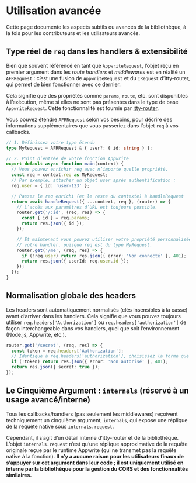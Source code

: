 # Utilisation avancée

Cette page documente les aspects subtils ou avancés de la bibliothèque, à la fois pour les contributeurs et les utilisateurs avancés.

## Type réel de `req` dans les handlers & extensibilité

Bien que souvent référencé en tant que `AppwriteRequest`, l’objet reçu en premier argument dans les _route handlers_ et _middlewares_ est en réalité un `AFRRequest` : c’est une fusion de `AppwriteRequest` et du `IRequest` d’itty-router, qui permet de bien fonctionner avec ce dernier.

Cela signifie que des propriétés comme `params`, `route`, etc. sont disponibles à l’exécution, même si elles ne sont pas présentes dans le type de base `AppwriteRequest`. Cette fonctionnalité est fournie par [itty-router](https://itty.dev/itty-router/getting-started).

Vous pouvez étendre `AFRRequest` selon vos besoins, pour décrire des informations supplémentaires que vous passeriez dans l’objet `req` à vos callbacks.

```ts
// 1. Définissez votre type étendu
type MyRequest = AFRRequest & { user?: { id: string } };

// 2. Point d’entrée de votre fonction Appwrite
export default async function main(context) {
  // Vous pouvez enrichir req avec n’importe quelle propriété.
  const req = context.req as MyRequest;
  // Par exemple, attacher un objet user après authentification :
  req.user = { id: 'user-123' };

  // Passez le req enrichi (et le reste du contexte) à handleRequest
  return await handleRequest({ ...context, req }, (router) => {
    // L’accès aux paramètres d’URL est toujours possible.
    router.get('/:id', (req, res) => {
      const { id } = req.params;
      return res.json({ id });
    });

    // Et maintenant vous pouvez utiliser votre propriété personnalisée dans
    // votre handler, puisque req est du type MyRequest.
    router.get('/me', (req, res) => {
      if (!req.user) return res.json({ error: 'Non connecté' }, 401);
      return res.json({ userId: req.user.id });
    });
  });
}
```

## Normalisation globale des headers

Les headers sont automatiquement normalisés (clés insensibles à la casse) avant d’arriver dans les handlers. Cela signifie que vous pouvez toujours utiliser `req.headers['Authorization']` ou `req.headers['authorization']` de façon interchangeable dans vos handlers, quel que soit l’environnement (Node.js, Appwrite, etc.).

```ts
router.get('/secret', (req, res) => {
  const token = req.headers['Authorization'];
  // Identique à req.headers['authorization'], choisissez la forme que vous préférez.
  if (!token) return res.json({ error: 'Non autorisé' }, 401);
  return res.json({ secret: true });
});
```

## Le Cinquième Argument : `internals` (réservé à un usage avancé/interne)

Tous les callbacks/handlers (pas seulement les middlewares) reçoivent techniquement un cinquième argument, `internals`, qui expose une réplique de la requête native sous `internals.request`.

Cependant, il s’agit d’un détail interne d’itty-router et de la bibliothèque. L’objet `internals.request` n’est qu’une réplique approximative de la requête originale reçue par le runtime Appwrite (qui ne transmet pas la requête native à la fonction). **Il n’y a aucune raison pour les utilisateurs finaux de s’appuyer sur cet argument dans leur code ; il est uniquement utilisé en interne par la bibliothèque pour la gestion du CORS et des fonctionnalités similaires.**
